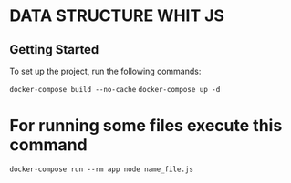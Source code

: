 # DATA STRUCTURE WHIT JS

## Getting Started

To set up the project, run the following commands:

```docker-compose build --no-cache```
```docker-compose up -d```

# For running some files execute this command
 ```docker-compose run --rm app node name_file.js```